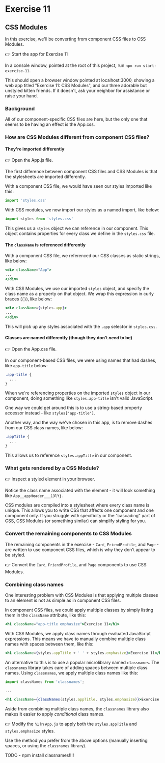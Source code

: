 # Exercise 11
## CSS Modules

In this exercise, we'll be converting from component CSS files to CSS Modules. 

&#128073; Start the app for Exercise 11

In a console window, pointed at the root of this project, run `npm run start-exercise-11`.

This should open a browser window pointed at localhost:3000, showing a web app titled "Exercise 11: CSS Modules", and our three adorable but unstyled kitten friends. If it doesn't, ask your neighbor for assistance or raise your hand.

### Background

All of our component-specific CSS files are here, but the only one that seems to be having an effect is the App.css.

### How are CSS Modules different from component CSS files?

#### They're imported differently

&#128073; Open the App.js file.

The first difference between component CSS files and CSS Modules is that the stylesheets are imported differently. 

With a component CSS file, we would have seen our styles imported like this:

```jsx
import 'styles.css'
```

With CSS modules, we now import our styles as a named import, like below: 

```jsx
import styles from 'styles.css'
```

This gives us a `styles` object we can reference in our component. This object contains properties for every class we define in the `styles.css` file.

#### The `className` is referenced differently

With a component CSS file, we referenced our CSS classes as static strings, like below: 

```jsx
<div className="App">
...
</div>
```

With CSS Modules, we use our imported `styles` object, and specify the class name as a property on that object. We wrap this expression in curly braces (`{}`), like below:

```jsx
<div className={styles.app}>
...
</div>
```

This will pick up any styles associated with the `.app` selector in `styles.css`.

#### Classes are named differently (though they don't *need* to be)

&#128073; Open the App.css file.

In our component-based CSS files, we were using names that had dashes, like `app-title` below: 

```css
.app-title {
  ...
}
```

When we're referencing properties on the imported `styles` object in our component, doing something like `styles.app-title` isn't valid JavaScript. 

One way we could get around this is to use a string-based property accessor instead - like `styles['app-title']`.

Another way, and the way we've chosen in this app, is to remove dashes from our CSS class names, like below: 

```css
.appTitle {
  ...
}
```

This allows us to reference `styles.appTitle` in our component.


### What gets rendered by a CSS Module?

&#128073; Inspect a styled element in your browser.

Notice the class name associated with the element - it will look something like `App__appHeader___13lYj`.

CSS modules are compiled into a stylesheet where every class name is unique. This allows you to write CSS that affects one component and one component only. If you struggle with specificity or the "cascading" part of CSS, CSS Modules (or something similar) can simplify styling for you.

### Convert the remaining components to CSS Modules

The remaining components in the exercise - `Card`, `FriendProfile`, and `Page` - are written to use component CSS files, which is why they don't appear to be styled. 

&#128073; Convert the `Card`, `FriendProfile`, and `Page` components to use CSS Modules.

### Combining class names

One interesting problem with CSS Modules is that applying multiple classes to an element is not as simple as in component CSS files.

In component CSS files, we could apply multiple classes by simply listing them in the `className` attribute, like this:

```jsx
<h1 className="app-title emphasize">Exercise 11</h1>
```

With CSS Modules, we apply class names through evaluated JavaScript expressions. This means we have to manually combine multiple class names with spaces between them, like this:

```jsx
<h1 className={styles.appTitle + ' ' + styles.emphasize}>Exercise 11</h1>
```

An alternative to this is to use a popular microlibrary named `classnames`. The `classnames` library takes care of adding spaces between multiple class names. Using `classnames`, we apply multiple class names like this: 

```jsx
import classNames from 'classnames';

...

<h1 className={classNames(styles.appTitle, styles.emphasize)}>Exercise 11</h1>
```

Aside from combining multiple class names, the `classnames` library also makes it easier to apply *conditional* class names.

&#128073; Modify the `h1` in `App.js` to apply both the `styles.appTitle` and `styles.emphasize` styles.

Use the method you prefer from the above options (manually inserting spaces, or using the `classnames` library).




TODO - npm install classnames!!!!